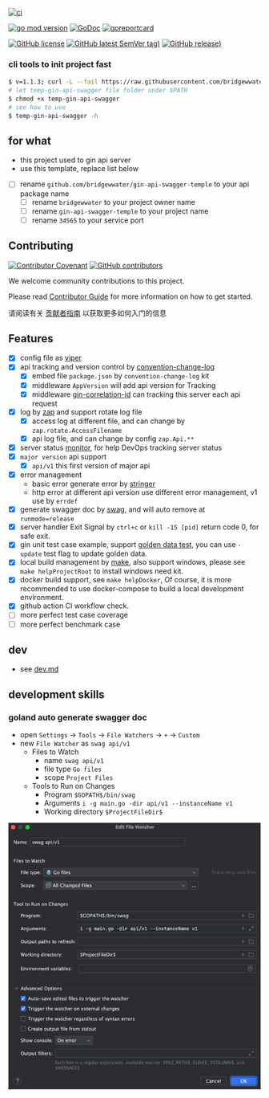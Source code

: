 [![ci](https://github.com/bridgewwater/gin-api-swagger-temple/actions/workflows/ci.yml/badge.svg)](https://github.com/bridgewwater/gin-api-swagger-temple/actions/workflows/ci.yml)

[![go mod version](https://img.shields.io/github/go-mod/go-version/bridgewwater/gin-api-swagger-temple?label=go.mod)](https://github.com/bridgewwater/gin-api-swagger-temple)
[![GoDoc](https://godoc.org/github.com/bridgewwater/gin-api-swagger-temple?status.png)](https://godoc.org/github.com/bridgewwater/gin-api-swagger-temple)
[![goreportcard](https://goreportcard.com/badge/github.com/bridgewwater/gin-api-swagger-temple)](https://goreportcard.com/report/github.com/bridgewwater/gin-api-swagger-temple)

[![GitHub license](https://img.shields.io/github/license/bridgewwater/gin-api-swagger-temple)](https://github.com/bridgewwater/gin-api-swagger-temple)
[![GitHub latest SemVer tag)](https://img.shields.io/github/v/tag/bridgewwater/gin-api-swagger-temple)](https://github.com/bridgewwater/gin-api-swagger-temple/tags)
[![GitHub release)](https://img.shields.io/github/v/release/bridgewwater/gin-api-swagger-temple)](https://github.com/bridgewwater/gin-api-swagger-temple/releases)

### cli tools to init project fast

```bash
$ v=1.1.3; curl -L --fail https://raw.githubusercontent.com/bridgewwater/gin-api-swagger-temple/v$v/temp-gin-api-swagger -o temp-gin-api-swagger
# let temp-gin-api-swagger file folder under $PATH
$ chmod +x temp-gin-api-swagger
# see how to use
$ temp-gin-api-swagger -h
```

## for what

- this project used to gin api server
- use this template, replace list below
- [ ] rename `github.com/bridgewwater/gin-api-swagger-temple` to your api package name
    - [ ] rename `bridgewwater` to your project owner name
    - [ ] rename `gin-api-swagger-temple` to your project name
    - [ ] rename `34565` to your service port

## Contributing

[![Contributor Covenant](https://img.shields.io/badge/contributor%20covenant-v1.4-ff69b4.svg)](.github/CONTRIBUTING_DOC/CODE_OF_CONDUCT.md)
[![GitHub contributors](https://img.shields.io/github/contributors/bridgewwater/gin-api-swagger-temple)](https://github.com/bridgewwater/gin-api-swagger-temple/graphs/contributors)

We welcome community contributions to this project.

Please read [Contributor Guide](.github/CONTRIBUTING_DOC/CONTRIBUTING.md) for more information on how to get started.

请阅读有关 [贡献者指南](.github/CONTRIBUTING_DOC/zh-CN/CONTRIBUTING.md) 以获取更多如何入门的信息

## Features

- [X] config file as [viper](https://github.com/spf13/viper)
- [X] api tracking and version control
  by [convention-change-log](https://github.com/convention-change/convention-change-log)
    - [X] embed file `package.json` by `convention-change-log` kit
    - [X] middleware `AppVersion` will add api version for Tracking
    - [X] middleware [gin-correlation-id](https://github.com/bar-counter/gin-correlation-id) can tracking this server
      each api request
- [X] log by [zap](https://github.com/uber-go/zap) and support rotate log file
    - [X] access log at different file, and can change by `zap.rotate.AccessFilename`
    - [X] api log file, and can change by config `zap.Api.**`
- [X] server status [monitor](https://github.com/bar-counter/monitor), for help DevOps tracking server status
- [X] `major version` api support
    - [X] `api/v1` this first version of major api
- [X] error management
    - basic error generate error by [stringer](https://pkg.go.dev/golang.org/x/tools/cmd/stringer)
    - http error at different api version use different error management, v1 use by `errdef`
- [X] generate swagger doc by [swag](https://github.com/swaggo/swag), and will auto remove at `runmode=release`
- [X] server handler Exit Signal by `ctrl+c` or `kill -15 [pid]` return code 0, for safe exit.
- [X] gin unit test case example, support [golden data test](https://github.com/sebdah/goldie), you can use `-update`
  test flag to update golden data.
- [X] local build management by [make](https://www.gnu.org/software/make/), also support windows, please
  see `make helpProjectRoot` to install windows need kit.
- [X] docker build support, see `make helpDocker`, Of course, it is more recommended to use docker-compose to build a
  local development environment.
- [X] github action CI workflow check.
- [ ] more perfect test case coverage
- [ ] more perfect benchmark case

## dev

- see [dev.md](doc-dev/dev.md)

## development skills

### goland auto generate swagger doc

- open `Settings` -> `Tools` -> `File Watchers` -> `+` -> `Custom`
- new `File Watcher` as `swag api/v1`
    - Files to Watch
        - name `swag api/v1`
        - file type `Go files`
        - scope `Project Files`
    - Tools to Run on Changes
        - Program `$GOPATH$/bin/swag`
        - Arguments `i -g main.go -dir api/v1 --instanceName v1`
        - Working directory `$ProjectFileDir$`

![](https://github.com/bridgewwater/gin-api-swagger-temple/raw/main/doc/img/goland-swag-auto-v1.png)
